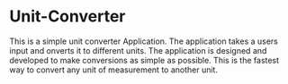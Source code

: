 # Unit-Converter
 This is a simple unit converter Application. 
 The application takes a users input and onverts it to different units. 
 The application is designed and developed to make conversions as simple as possible. 
 This is the fastest way to convert any unit of measurement to another unit.
